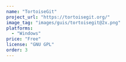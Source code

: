 ```yaml
---
name: "TortoiseGit"
project_url: "https://tortoisegit.org/"
image_tag: "images/guis/tortoisegit@2x.png"
platforms:
  - "Windows"
price: "Free"
license: "GNU GPL"
order: 3
---
```


